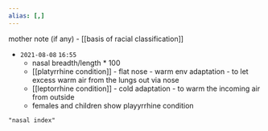 ```yaml
---
alias: [,]
---
```

mother note (if any) - [[basis of racial classification]]

- `2021-08-08`  `16:55`
	- nasal breadth/length * 100
	- [[platyrrhine condition]] - flat nose - warm env adaptation - to let excess warm air from the lungs out via nose
	- [[leptorrhine condition]] - cold adaptation - to warm the incoming air from outside
	- females and children show playyrrhine condition

```query
"nasal index"
```
